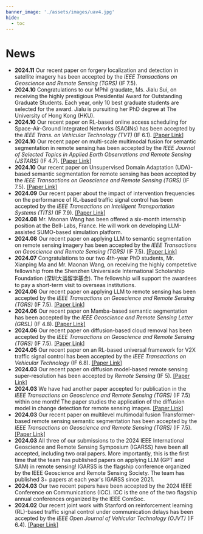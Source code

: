 ```yaml
---
banner_image: './assets/images/uav4.jpg'
hide:
  - toc
---
```


# **News**
- **2024.11** Our recent paper on forgery localization and detection in satellite imagery has been accepted by the *IEEE Transactions on Geoscience and Remote Sensing (TGRS)* (IF 7.5). 
- **2024.10** Congratulations to our MPhil graudate, Ms. Jialu Sui, on receiving the highly prestigious Presidential Award for Outstanding Graduate Students. Each year, only 10 best graduate students are selected for the award. Jialu is pursuiting her PhD degree at The University of Hong Kong (HKU).
- **2024.10** Our recent paper on RL-based online access scheduling for Space-Air-Ground Integrated Networks (SAGINs) has been accepted by the *IEEE Trans. on Vehicular Technology (TVT)* (IF 6.1). [[Paper Link]](https://ieeexplore.ieee.org/document/10745741)
- **2024.10** Our recent paper on multi-scale multimodal fusion for semantic segmentation in remote sensing has been accepted by the *IEEE Journal of Selected Topics in Applied Earth Observations and Remote Sensing (JSTARS)* (IF 4.7). [[Paper Link]](https://ieeexplore.ieee.org/document/10736654)
- **2024.10** Our recent paper on Unsupervised Domain Adaptation (UDA)-based semantic segmentation for remote sensing has been accepted by the *IEEE Transactions on Geoscience and Remote Sensing (TGRS)* (IF 7.5). [[Paper Link]](https://ieeexplore.ieee.org/document/10721444)
- **2024.09** Our recent paper about the impact of intervention frequencies on the performance of RL-based traffic signal control has been accepted by the *IEEE Transactions on Intelligent Transportation Systems (TITS)* (IF 7.9). [[Paper Link]](https://ieeexplore.ieee.org/document/10696929)
- **2024.08** Mr. Maonan Wang has been offered a six-month internship position at the Bell-Labs, France. He will work on developing LLM-assisted SUMO-based simulation platform. 
- **2024.08** Our recent paper on applying LLM to semantic segmentation on remote sensing imagery has been accepted by the *IEEE Transactions on Geoscience and Remote Sensing (TGRS)* (IF 7.5). [[Paper Link]](https://doi.org/10.1109/TGRS.2024.3443420)
- **2024.07** Congratulations to our two 4th-year PhD students, Mr. Xianping Ma and Mr. Maonan Wang, on receiving the highly competetive fellowship from the Shenzhen Universiade International Scholarship Foundation (深圳大运留学基金). The fellowship will support the awardees to pay a short-term visit to overseas institutions.
- **2024.06** Our recent paper on applying LLM to remote sensing has been accepted by the *IEEE Transactions on Geoscience and Remote Sensing (TGRS)* (IF 7.5). [[Paper Link]](https://ieeexplore.ieee.org/abstract/document/10556641)
- **2024.06** Our recent paper on Mamba-based semantic segmentation has been accepted by the *IEEE Geoscience and Remote Sensing Letter (GRSL)* (IF 4.8). [[Paper Link]](https://ieeexplore.ieee.org/document/10556777)
- **2024.06** Our recent paper on diffusion-based cloud removal has been accepted by the *IEEE Transactions on Geoscience and Remote Sensing (TGRS)* (IF 7.5). [[Paper Link]](https://ieeexplore.ieee.org/document/10552304)
- **2024.05** Our recent paper on an RL-based universal framework for V2X traffic signal control has been accepted by the *IEEE Transactions on Vehicular Technology* (IF 6.8). [[Paper Link]](https://ieeexplore.ieee.org/document/10535743)
- **2024.03** Our recent paper on diffusion model-based remote sensing super-resolution has been accepted by *Remote Sensing* (IF 5). [[Paper Link]](https://www.mdpi.com/2072-4292/16/7/1219)
- **2024.03** We have had another paper accepted for publication in the *IEEE Transactions on Geoscience and Remote Sensing (TGRS)* (IF 7.5) within one month! The paper studies the application of the diffusion model in change detection for remote sensing images. [[Paper Link]](https://ieeexplore.ieee.org/document/10479050)
- **2024.03** Our recent paper on multilevel multimodal fusion Transformer-based remote sensing semantic segmentation has been accepted by the *IEEE Transactions on Geoscience and Remote Sensing (TGRS)* (IF 7.5). [[Paper Link]](https://ieeexplore.ieee.org/document/10458980)
- **2024.03** All three of our submissions to the 2024 IEEE International Geoscience and Remote Sensing Symposium (IGARSS) have been all accepted, including two oral papers. More importantly, this is the first time that the team has published papers on applying LLM (GPT and SAM) in remote sensing! IGARSS is the flagship conference organized by the IEEE Geoscience and Remote Sensing Society. The team has published 3+ papers at each year's IGARSS since 2021.
- **2024.03** Our two recent papers have been accepted by the 2024 IEEE Conference on Communications (ICC). ICC is the one of the two flagship annual conferences organized by the IEEE ComSoc.
- **2024.02** Our recent joint work with Stanford on reinforcement learning (RL)-based traffic signal control under communication delays has been accepted by the *IEEE Open Journal of Vehicular Technology (OJVT)* (IF 6.4). [[Paper Link]](https://ieeexplore.ieee.org/iel7/8782711/8889399/10443835.pdf)